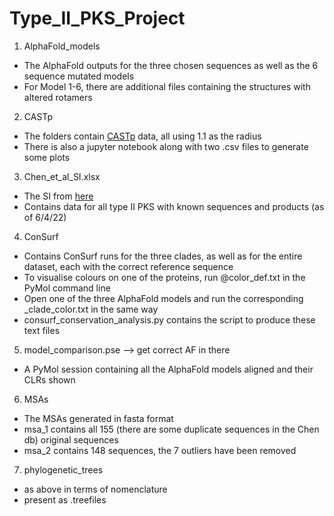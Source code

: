# Type_II_PKS_Project
 
1. AlphaFold_models
  + The AlphaFold outputs for the three chosen sequences as well as the 6 sequence mutated models
  + For Model 1-6, there are additional files containing the structures with altered rotamers
2. CASTp
  + The folders contain [CASTp](http://sts.bioe.uic.edu/castp/calculation.html) data, all using 1.1 as the radius
  + There is also a jupyter notebook along with two .csv files to generate some plots
3. Chen_et_al_SI.xlsx
  + The SI from [here](https://onlinelibrary.wiley.com/doi/10.1002/anie.202202286)
  + Contains data for all type II PKS with known sequences and products (as of 6/4/22)
4. ConSurf
  + Contains ConSurf runs for the three clades, as well as for the entire dataset, each with the correct reference sequence
  + To visualise colours on one of the proteins, run @color_def.txt in the PyMol command line
  + Open one of the three AlphaFold models and run the corresponding _clade_color.txt in the same way
  + consurf_conservation_analysis.py contains the script to produce these text files
5. model_comparison.pse --> get correct AF in there
  + A PyMol session containing all the AlphaFold models aligned and their CLRs shown
6. MSAs
  + The MSAs generated in fasta format
  + msa_1 contains all 155 (there are some duplicate sequences in the Chen db) original sequences
  + msa_2 contains 148 sequences, the 7 outliers have been removed
7. phylogenetic_trees
  + as above in terms of nomenclature
  + present as .treefiles
  
